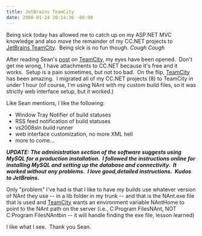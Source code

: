 ```yaml
---
title: JetBrains TeamCity
date: 2008-01-24 20:14:36 -06:00
---
```


Being sick today has allowed me to catch up on my ASP.NET MVC knowledge and also move the remainder of my CC.NET projects to [JetBrains TeamCity](http://www.jetbrains.com/teamcity/).  Being sick is no fun though. *Cough Cough*

After reading Sean's [post](http://www.lostechies.com/blogs/sean_chambers/archive/2008/01/06/evaluating-teamcity-as-a-cc-net-replacement.aspx) on [TeamCity](http://www.jetbrains.com/teamcity/), my eyes have been opened.  Don't get me wrong, I have attachments to CC.NET because it's free and it works.  Setup is a pain sometimes, but not too bad.  On the flip, [TeamCity](http://www.jetbrains.com/teamcity/) has been amazing.  I migrated all of my CC.NET projects (8) to TeamCity in under 1 hour (of course, I'm using NAnt with my custom build files, so it was strictly web interface setup, but it worked.)

Like Sean mentions, I like the following:

* Window Tray Notifier of build statuses
* RSS feed notification of build statuses
* vs2008sln build runner
* web interface customization, no more XML hell
* more to come...

_**UPDATE: The administration section of the software suggests using MySQL for a production installation.  I followed the instructions online for installing MySQL and setting up the database and connectivity.  It worked without any problems.  I love good,detailed instructions.  Kudos to JetBrains.**_

Only "problem" I've had is that I like to have my builds use whatever version of NAnt they use -- in a lib folder in my trunk -- and that is the NAnt.exe file that is used and [TeamCity](http://www.jetbrains.com/teamcity/) wants an environment variable NAntHome to point to the NAnt path on the server (i.e., C:Program FilesNAnt, NOT C:Program FilesNAntbin -- it will handle finding the exe file, lesson learned)

I like what I see.  Thank you Sean.
